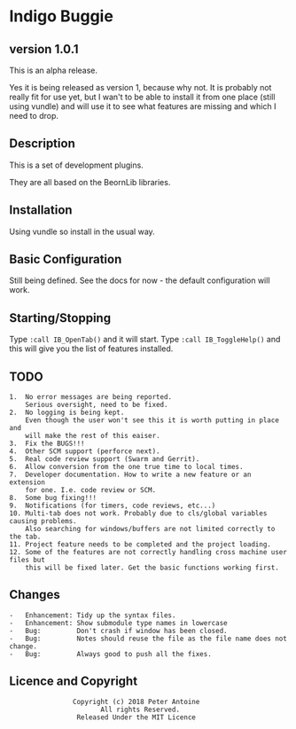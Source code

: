 # Indigo Buggie #
## version 1.0.1 ###

This is an alpha release.

Yes it is being released as version 1, because why not. It is probably not really
fit for use yet, but I wan't to be able to install it from one place (still using
vundle) and will use it to see what features are missing and which I need to drop.

## Description ##

This is a set of development plugins.

They are all based on the BeornLib libraries.


## Installation ##

Using vundle so install in the usual way.

## Basic Configuration ##

Still being defined. See the docs for now - the default configuration will work.

## Starting/Stopping ##

Type `:call IB_OpenTab()` and it will start.
Type `:call IB_ToggleHelp()` and this will give you the list of features installed.

## TODO ##

	1.	No error messages are being reported.
		Serious oversight, need to be fixed.
	2.	No logging is being kept.
		Even though the user won't see this it is worth putting in place and
		will make the rest of this eaiser.
	3.	Fix the BUGS!!!
	4.	Other SCM support (perforce next).
	5.	Real code review support (Swarm and Gerrit).
	6.	Allow conversion from the one true time to local times.
	7.	Developer documentation. How to write a new feature or an extension
		for one. I.e. code review or SCM.
	8.	Some bug fixing!!!
	9.	Notifications (for timers, code reviews, etc...)
	10. Multi-tab does not work. Probably due to cls/global variables causing problems.
		Also searching for windows/buffers are not limited correctly to the tab.
	11.	Project feature needs to be completed and the project loading.
	12.	Some of the features are not correctly handling cross machine user files but
	    this will be fixed later. Get the basic functions working first.

## Changes ##

	-	Enhancement: Tidy up the syntax files.
	-	Enhancement: Show submodule type names in lowercase
	-	Bug:         Don't crash if window has been closed.
	-	Bug:         Notes should reuse the file as the file name does not change.
	-	Bug:         Always good to push all the fixes.

## Licence and Copyright ##
                    Copyright (c) 2018 Peter Antoine
                           All rights Reserved.
                     Released Under the MIT Licence
